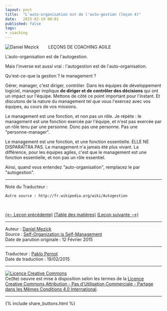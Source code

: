 ```yaml
---
layout: post
title:  "L'auto-organisation est de l'auto-gestion (leçon 4)"
date:   2015-02-19 00:01
published: false
tags:
- coaching
---
```


<div align="left" style="float:left; padding-right:30px" >
  <img title="Daniel Mezick" src="{{ site.url }}assets/daniel_mezick/daniel-mezick-004.png" />
</div>
LEÇONS DE COACHING AGILE

L'auto-organisation est de l'autogestion.

Mais l'inverse est aussi vrai : l'autogestion est de l'auto-organisation.

Qu'est-ce-que la gestion ? le management ?

Gérer, manager, c'est diriger, contrôler. Dans les équipes de développement logiciel, manager implique **de diriger et de contrôler des décisions** qui ont un impact sur l'équipe. Mettons de côté ce point important pour l'instant. Et discutons de la nature du management tel que vous l'exercez avec vos équipes, au cours de vos missions.

Le management est une fonction, et non pas un rôle. Je répète : le management est une fonction exercée par l'équipe, et n'est pas exercée par un rôle tenu par une personne. Donc pas une personne. Pas une "personne-manager".

Le management est une fonction, et une fonction essentielle. ELLE NE DISPARAÎTRA PAS. Le management n'a jamais été plus vivant. La différence, pour les équipes agiles, c'est que le management est une fonction essentielle, et non pas un rôle essentiel.

Ainsi, quand vous entendez "auto-organisation", remplacez le par "autogestion".

---
Note du Traducteur :

    Autre source : http://fr.wikipedia.org/wiki/Autogestion

  &nbsp;

[(<-- Leçon précédente)](http://www.les-traducteurs-agiles.org/2015/02/13/utilisez-votre-corps-lorsque-vous-facilitez-lecon-3) [(Table des matières)](http://www.les-traducteurs-agiles.org/2015/02/19/lecons-de-coaching.html) [(Leçon suivante -->)](http://www.les-traducteurs-agiles.org/2015/02/18/l-autogestion-c-est-l-autorite-distribuee-par-consentement-lecon-5.html)  

---
Auteur : [Daniel Mezick](https://twitter.com/DanielMezick)  
Source : [Self-Organization is Self-Management](http://newtechusa.net/agile/self-organization-is-self-management/)  
Date de parution originale : 12 Février 2015  

---
Traducteur : [Pablo Pernot](https://twitter.com/pablopernot)  
Date de traduction : 19/02/2015  

---

<a rel="license" href="http://creativecommons.org/licenses/by-nc-sa/4.0/"><img alt="Licence Creative Commons" style="border-width:0" src="http://i.creativecommons.org/l/by-nc-sa/4.0/88x31.png" /></a><br />Ce(tte) oeuvre est mise à disposition selon les termes de la <a rel="license" href="http://creativecommons.org/licenses/by-nc-sa/4.0/">Licence Creative Commons Attribution - Pas d'Utilisation Commerciale - Partage dans les Mêmes Conditions 4.0 International</a>.

---

{% include share_buttons.html %}
